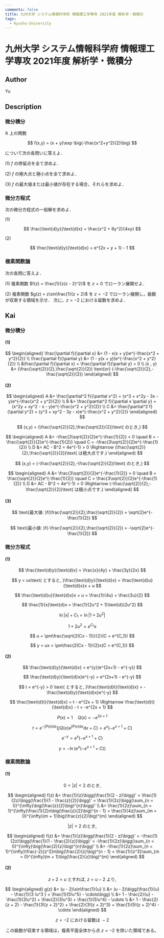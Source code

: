 ```yaml
---
comments: false
title: 九州大学 システム情報科学府 情報理工学専攻 2021年度 解析学・微積分
tags:
  - Kyushu-University
---
```

# 九州大学 システム情報科学府 情報理工学専攻 2021年度 解析学・微積分

## **Author**
Yu

## **Description**
### 微分積分
$\mathbb{R}$ 上の関数

$$
f(x,y) = (x + y)\exp \big(-\frac{x^2+y^2}{2}\big)
$$

について次の各問いに答えよ．

(1) $f$ の停留点を全て求めよ．

(2) $f$ の極大点と極小点を全て求めよ．

(3) $f$ の最大値または最小値が存在する場合，それらを求めよ．

### 微分方程式
次の微分方程式の一般解を求めよ．

(1)

$$
\frac{\text{d}y}{\text{d}x} = \frac{x^2 + 6y^2}{4xy}
$$

(2)

$$
\frac{\text{d}y}{\text{d}x} = e^{2x + y + 1} - 1
$$

### 複素関数論
次の各問に答えよ．

(1) 複素関数 $f(z) = \frac{1}{z(z - 2)^2}$ を $z = 0$ でローラン展開せよ．

(2) 複素関数 $g(z) = z\sin\frac{1}{z + 2}$ を $z = −2$ でローラン展開し，級数が収束する領域を示せ．
次に，$z = −2$ における留数を求めよ．

## **Kai** 
### 微分積分
#### (1)

$$
\begin{aligned}
\frac{\partial f}{\partial x} &= (1 - x(x + y))e^{-\frac{x^2 + y^2}{2}} \\
\frac{\partial f}{\partial y} &= (1 - y(x + y))e^{-\frac{x^2 + y^2}{2}} \\
&\frac{\partial f}{\partial x} = \frac{\partial f}{\partial y} = 0 \\
(x , y) &= (\frac{\sqrt{2}}{2},\frac{\sqrt{2}}{2}) \text{or} (-\frac{\sqrt{2}}{2},-\frac{\sqrt{2}}{2})
\end{aligned}
$$

#### (2)

$$
\begin{aligned}
A &= \frac{\partial^2 f}{\partial x^2} = (x^3 + x^2y - 3x - y)e^{-\frac{x^2 + y^2}{2}} \\
B &= \frac{\partial^2 f}{\partial x \partial y} = (x^2y + xy^2 - x - y)e^{-\frac{x^2 + y^2}{2}} \\
C &= \frac{\partial^2 f}{\partial y^2} = (y^3 + xy^2 - 3y - x)e^{-\frac{x^2 + y^2}{2}}
\end{aligned}
$$

$$
(x,y) = (\frac{\sqrt{2}}{2},\frac{\sqrt{2}}{2})\text{ のとき,}
$$

$$
\begin{aligned}
A &= -\frac{3\sqrt{2}}{2}e^{-\frac{1}{2}} < 0 \quad B = -\frac{\sqrt{2}}{2}e^{-\frac{1}{2}} \quad C = -\frac{3\sqrt{2}}{2}e^{-\frac{1}{2}} \\
D &= AC - B^2 = 4e^{-1} > 0 \Rightarrow (\frac{\sqrt{2}}{2},\frac{\sqrt{2}}{2})\text{ は極大点です.}
\end{aligned}
$$

$$
(x,y) = (-\frac{\sqrt{2}}{2},-\frac{\sqrt{2}}{2})\text{ のとき,}
$$

$$
\begin{aligned}
A &= \frac{3\sqrt{2}}{2}e^{-\frac{1}{2}} > 0 \quad B = \frac{\sqrt{2}}{2}e^{-\frac{1}{2}} \quad C = \frac{3\sqrt{2}}{2}e^{-\frac{1}{2}} \\
D &= AC - B^2 = 4e^{-1} > 0 \Rightarrow (-\frac{\sqrt{2}}{2},-\frac{\sqrt{2}}{2})\text{ は極小点です.}
\end{aligned}
$$

#### (3)

$$
\text{最大値: }f(\frac{\sqrt{2}}{2},\frac{\sqrt{2}}{2}) = \sqrt{2}e^{-\frac{1}{2}}
$$

$$
\text{最小値: }f(-\frac{\sqrt{2}}{2},\frac{\sqrt{2}}{2}) = -\sqrt{2}e^{-\frac{1}{2}}
$$

### 微分方程式
#### (1)

$$
\frac{\text{d}y}{\text{d}x} = \frac{x}{4y} + \frac{3y}{2x}
$$

$$
y = ux\text{ とすると, }\frac{\text{d}y}{\text{d}x} = \frac{\text{d}u}{\text{d}x}x + u
$$

$$
\frac{\text{d}u}{\text{d}x}x + u = \frac{1}{4u} + \frac{3u}{2}
$$

$$
\frac{1}{x}\text{d}x = \frac{1}{2u^2 + 1}\text{d}(2u^2)
$$

$$
\ln|x| + C_1 = \ln|1 + 2u^2|
$$

$$
1 + 2u^2 = e^{C_1}x
$$

$$
u = \pm\frac{\sqrt{2(Cx - 1)}}{2}(C = e^{C_1})
$$

$$
y = ux = \pm\frac{2(Cx - 1)}{2}x(C = e^{C_1})
$$

#### (2)

$$
\frac{\text{d}y}{\text{d}x} = e^{y}(e^{2x+1} - e^{-y})
$$

$$
\frac{\text{d}y}{\text{d}x}e^{-y} = e^{2x+1} - e^{-y}
$$

$$
t = e^{-y} > 0 \text{ とすると, }\frac{\text{d}t}{\text{d}x} = -\frac{\text{d}y}{\text{d}x}e^{-y}
$$

$$
\frac{\text{d}t}{\text{d}x} = t - e^{2x + 1} \Rightarrow \frac{\text{d}t}{\text{d}x} - t = -e^{2x + 1}
$$

$$
P(x) = 1 \quad Q(x) = -e^{2x + 1}
$$

$$
t = e^{-\int P(x)\text{d}x}\big(\int Q(x)e^{\int P(x)\text{d}x}\text{d}x + C\big) = e^{x}(-e^{x + 1} + C)
$$

$$
e^{-y} = e^{x}(-e^{x + 1} + C)
$$

$$
y = -\ln(e^{x}(-e^{x + 1} + C))
$$

### 複素関数論
#### (1)

$$
0 < |z| < 2 \text{ のとき, }
$$

$$
\begin{aligned}
f(z) &= \frac{1}{z}\bigg(\frac{1}{2 - z}\bigg)' = \frac{1}{2z}\bigg(\frac{1}{1 - \frac{z}{2}}\bigg)' = \frac{1}{2z}\bigg(\sum_{n = 0}^{\infty}\big(\frac{z}{2}\big)^{n}\bigg)' \\
&= \frac{1}{2z}\sum_{n = 1}^{\infty}\frac{1}{2}n\big(\frac{z}{2}\big)^{n - 1} = \frac{1}{4z}\sum_{m = 0}^{\infty}(m + 1)\big(\frac{z}{2}\big)^{m}
\end{aligned}
$$

$$
|z| > 2 \text{ のとき, }
$$

$$
\begin{aligned}
f(z) &= \frac{1}{z}\bigg(\frac{1}{2 - z}\bigg)' = -\frac{1}{2z}\bigg(\frac{1}{1 - \frac{2}{z}}\bigg)' = -\frac{1}{2z}\bigg(\sum_{n = 0}^{\infty}\big(\frac{2}{z}\big)^{n}\bigg)' \\
&= -\frac{1}{2z}\sum_{n = 1}^{\infty}\frac{-2}{z^2}n\big(\frac{2}{z}\big)^{n - 1} = \frac{1}{z^3}\sum_{m = 0}^{\infty}(m + 1)\big(\frac{2}{z}\big)^{m}
\end{aligned}
$$

#### (2)

$$
z + 2 = u \text{ とすれば, }z = u - 2 \text{ より, }
$$

$$
\begin{aligned}
g(z) &= (u - 2)\sin\frac{1}{u} \\
&= (u - 2)\bigg(\frac{1}{u} - \frac{1}{3
!u^3 } + \frac{1}{5!u^5} - \cdots\bigg) \\
&= 1 - \frac{2}{u} - \frac{1}{3!u^2} + \frac{2}{3!u^3} + \frac{1}{5!u^4} - \cdots \\
&= 1 - \frac{2}{z + 2} - \frac{1}{3!(z + 2)^2} + \frac{2}{3!(z + 2)^3} + \frac{1}{5!(z + 2)^4} - \cdots 
\end{aligned}
$$

$$
z = -2 \text{ における留数は } -2
$$

$$
\text{ この級数が収束する領域は，複素平面全体から点 }z = -2\text{ を除いた領域である。}
$$